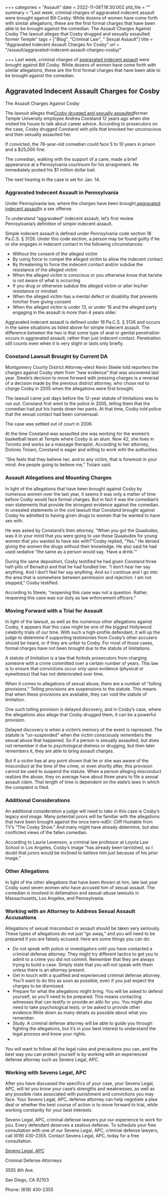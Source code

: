+++
categories = "Assault"
date = 2022-11-08T18:30:00Z
pfd_file = ""
summary = "Last week, criminal charges of aggravated indecent assault were brought against Bill Cosby. While dozens of women have come forth with similar allegations, these are the first formal charges that have been able to be brought against the comedian. The Assault Charges Against Cosby The lawsuit alleges that Cosby drugged and sexually assaulted former Temple"
tags = ["Blog", "Criminal Law", " Sexual Assault"]
title = "Aggravated Indecent Assault Charges for Cosby"
url = "/assault/aggravated-indecent-assault-charges-cosby/"

+++
Last week, criminal charges of [aggravated indecent assault](https://www.sevenslegal.com/) were brought against Bill Cosby. While dozens of women have come forth with similar allegations, these are the first formal charges that have been able to be brought against the comedian.

## Aggravated Indecent Assault Charges for Cosby

The Assault Charges Against Cosby

The lawsuit alleges that[Cosby drugged and sexually assaulted](https://www.sevenslegal.com/)former Temple University employee Andrea Constand 12 years ago when she visited his house to talk about career advice. According to prosecutors on the case, Cosby drugged Constand with pills that knocked her unconscious and then sexually assaulted her.

If convicted, the 78-year-old comedian could face 5 to 10 years in prison and a $25,000 fine.

The comedian, walking with the support of a cane, made a brief appearance at a Pennsylvania courtroom for his arraignment. He immediately posted his $1 million dollar bail.

The next hearing in the case is set for Jan. 14.

### Aggravated Indecent Assault in Pennsylvania

Under Pennsylvania law, where the charges have been brought,[aggravated indecent assault](https://www.sevenslegal.com/)is a sex offense.

To understand “aggravated” indecent assault, let’s first review Pennsylvania’s definition of simple indecent assault.

Simple indecent assault is defined under Pennsylvania code section 18 Pa.C.S. § 3126. Under this code section, a person may be found guilty if he or she engages in indecent contact in the following circumstances:

* Without the consent of the alleged victim
* By using force to compel the alleged victim to allow the indecent contact
* By threatening to force the indecent contact and/or subdue the resistance of the alleged victim
* When the alleged victim is conscious or you otherwise know that he/she is not aware of what is occurring
* If you drug or otherwise subdue the alleged victim or alter his/her resistance or mindset
* When the alleged victim has a mental defect or disability that prevents him/her from giving consent
* When the alleged victim is under 13, or under 16 and the alleged party engaging in the assault is more than 4 years older.

Aggravated indecent assault is defined under 18 Pa.C.S. § 3126 and occurs in the same situations as listed above for simple indecent assault. The difference between the two is that some type of anal or genital penetration occurs in aggravated assault, rather than just indecent contact. Penetration still counts even when it is very slight or lasts only briefly.

### Constand Lawsuit Brought by Current DA

Montgomery County District Attorney-elect Kevin Steele told reporters the charges against Cosby stem from “new evidence” that was uncovered last year. Steele’s decision to move forward with pressing charges is a reversal of a decision made by the previous district attorney, who chose not to charge Cosby in 2005 when the allegations were first brought.

The lawsuit came just days before the 12-year statute of limitations was to run out. Constand first went to the police in 2005, telling them that the comedian had put his hands down her pants. At that time, Cosby told police that the sexual contact had been consensual.

The case was settled out of court in 2006.

At the time Constand was assaulted she was working for the women’s basketball team at Temple where Cosby is an alum. Now 42, she lives in Toronto and works as a massage therapist. According to her attorney, Dolores Troiani, Constand is eager and willing to work with the authorities.

“She feels that they believe her, and to any victim, that is foremost in your mind: Are people going to believe me,” Troiani said.

### Assault Allegations and Mounting Charges

In light of the allegations that have been brought against Cosby by numerous women over the last year, it seems it was only a matter of time before Cosby would face formal charges. But in fact it was the comedian’s own statements that provide the strongest evidence against the comedian. In unsealed statements in the civil lawsuit that Constand brought against Cosby he admitted to having given drugs to women that he wanted to have sex with.

He was asked by Constand’s then attorney, “When you got the Quaaludes, was it in your mind that you were going to use these Quaaludes for young women that you wanted to have sex with?”Cosby replied, “Yes.” He denied giving the women the drugs without their knowledge. He also said he had used sedative “the same as a person would say, ‘Have a drink.'”

During the same deposition, Cosby testified he had given Constand three half-pills of Benadryl and that he had fondled her. “I don’t hear her say anything. And I don’t feel her say anything. And so I continue and I go into the area that is somewhere between permission and rejection. I am not stopped,” Cosby testified.

According to Steele, “reopening this case was not a question. Rather, reopening this case was our duty as law enforcement officers.”

### Moving Forward with a Trial for Assault

In light of the lawsuit, as well as the numerous other allegations against Cosby, it appears that this case might be one of the biggest Hollywood celebrity trials of our time. With such a high-profile defendant, it will up the judge to determine if supporting testimonies from Cosby’s other accusers should be heard, or if they are unfair to Cosby. For most of those cases, formal charges have not been brought due to the statute of limitations.

A statute of limitation is a law that forbids prosecutors from charging someone with a crime committed over a certain number of years. This law is to ensure that convictions occur only upon evidence (physical or eyewitness) that has not deteriorated over time.

When it comes to allegations of sexual abuse, there are a number of “tolling provisions.” Tolling provisions are suspensions to the statute. This means that when these provisions are available, they can void the statute of limitation.

One such tolling provision is delayed discovery, and in Cosby’s case, where the allegations also allege that Cosby drugged them, it can be a powerful provision.

Delayed discovery is when a victim’s memory of the event is repressed. The statute is “un-suspended” when the victim consciously remembers the sexual abuse that happened. So if a person is sexually assaulted, but does not remember it due to psychological distress or drugging, but then later remembers it, they are able to bring assault charges.

But if a victim has at any point shown that he or she was aware of the misconduct at the time of the crime, or even shortly after, this provision cannot be used to suspend the statute. When a person alleging misconduct realizes the abuse, they on average have about three years to file a sexual assault claim. That length of time is dependent on the state’s laws in which the complaint is filed.

### Additional Considerations

An additional consideration a judge will need to take in this case is Cosby’s legacy and image. Many potential jurors will be familiar with the allegations that have been brought against the once hero-edDr. Cliff Huxtable from TV’s “The Cosby Show.” And many might have already determine, but also conflicted views of the fallen comedian.

According to Laurie Levenson, a criminal law professor at Loyola Law School in Los Angeles, Cosby’s image “has already been tarnished, so I doubt that jurors would be inclined to believe him just because of his prior image.”

### Other Allegations

In light of the other allegations that have been thrown at him, late last year Cosby sued seven women who have accused him of sexual assault. The comedian is involved in defamation and sexual-abuse lawsuits in Massachusetts, Los Angeles, and Pennsylvania.

### Working with an Attorney to Address Sexual Assault Accusations

Allegations of sexual misconduct or assault should be taken very seriously. These types of allegations do not just “go away,” and you will need to be prepared if you are falsely accused. Here are some things you can do:

* Do not speak with police or investigators until you have contacted a criminal defense attorney. They might try different tactics to get you to admit to a crime you did not commit. Remember that they are always trying to build a case. Simply state that you will not speak with them unless there is an attorney present.
* Get in touch with a qualified and experienced criminal defense attorney. You’ll want to do this as soon as possible, even if you just expect the charges to be dismissed.
* Prepare for what the allegations might bring. You will be asked to defend yourself, so you’ll need to be prepared. This means contacting witnesses that can testify or provide an alibi for you. You might also need to take psychological tests, or be asked to provide other evidence.Write down as many details as possible about what you remember.
* Study. A criminal defense attorney will be able to guide you through fighting the allegations, but it’s in your best interest to understand the legal process and know your rights.
* 

You will want to follow all the legal rules and precautions you can, and the best way you can protect yourself is by working with an experienced defense attorney such as Sevens Legal, APC.

### Working with Sevens Legal, APC

After you have discussed the specifics of your case, your Sevens Legal, APC, will let you know your case’s strengths and weaknesses, as well as any possible risks associated with punishment and convictions you may face. Your Sevens Legal, APC, defense attorney can help negotiate a plea deal or whether the best course of action is to move forward to trial, while working constantly for your best interests.

Sevens Legal, APC, criminal defense lawyers put our experience to work for you. Every defendant deserves a zealous defense. To schedule your free consultation with one of our Sevens Legal, APC, criminal defense lawyers, call (619) 430-2355. Contact Sevens Legal, APC, today for a free consultation.

[Sevens Legal, APC](https://www.sevenslegal.com/ "Sevens Legal, APC")

Criminal Defense Attorneys

3555 4th Ave.

San Diego, CA 92103

Phone: (619) 430-2355